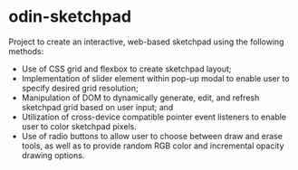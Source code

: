 # odin-sketchpad

Project to create an interactive, web-based sketchpad using the following methods:

- Use of CSS grid and flexbox to create sketchpad layout;
- Implementation of slider element within pop-up modal to enable user to specify desired grid resolution;
- Manipulation of DOM to dynamically generate, edit, and refresh sketchpad grid based on user input; and
- Utilization of cross-device compatible pointer event listeners to enable user to color sketchpad pixels.
- Use of radio buttons to allow user to choose between draw and erase tools, as well as to provide random RGB color and incremental opacity drawing options.